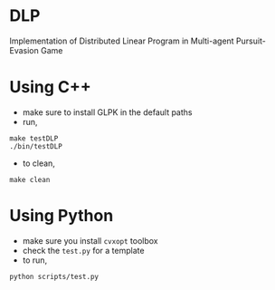 # DLP
Implementation of Distributed Linear Program in Multi-agent Pursuit-Evasion Game
# Using C++
* make sure to install GLPK in the default paths
* run,
```
make testDLP
./bin/testDLP
```
* to clean,
```
make clean
```
# Using Python
* make sure you install ```cvxopt``` toolbox
* check the ```test.py``` for a template
* to run,
```
python scripts/test.py
```
